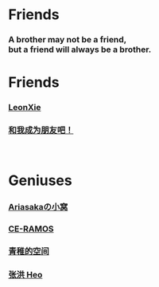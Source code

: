 

<div class="home">

# Friends 
### A brother may not be a friend,<br> but a friend will always be a brother.

</div>


<div class="friends">

# Friends

### [LeonXie](https://leonxie.cn/)

### [和我成为朋友吧！](/docs/others/new-friend)

<br>

# Geniuses
### [Ariasakaの小窝](https://blog.yaria.top/)
### [CE-RAMOS](https://ce-ramos.cn/)
### [青稚的空间](https://blog.linux-qitong.top/)
### [张洪 Heo](https://blog.zhheo.com/)

</div>

